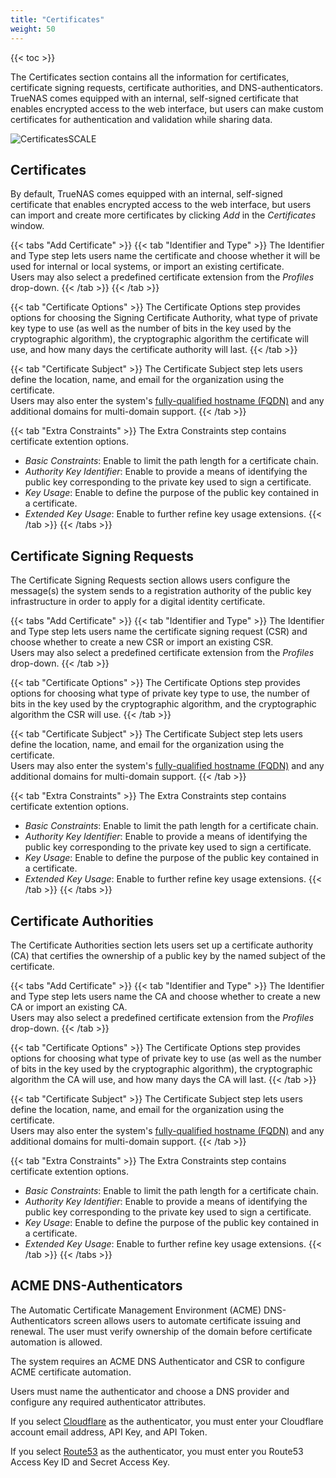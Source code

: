 ```yaml
---
title: "Certificates"
weight: 50
---
```


{{< toc >}}

The Certificates section contains all the information for certificates, certificate signing requests, certificate authorities, and DNS-authenticators. TrueNAS comes equipped with an internal, self-signed certificate that enables encrypted access to the web interface, but users can make custom certificates for authentication and validation while sharing data.

![CertificatesSCALE](/images/SCALE/CertificatesSCALE.png "Certificates Screen")

## Certificates

By default, TrueNAS comes equipped with an internal, self-signed certificate that enables encrypted access to the web interface, but users can import and create more certificates by clicking *Add* in the *Certificates* window.

{{< tabs "Add Certificate" >}}
{{< tab "Identifier and Type" >}}
The Identifier and Type step lets users name the certificate and choose whether it will be used for internal or local systems, or import an existing certificate.     
Users may also select a predefined certificate extension from the *Profiles* drop-down.
{{< /tab >}} {{< /tab >}}

{{< tab "Certificate Options" >}}
The Certificate Options step provides options for choosing the Signing Certificate Authority, what type of private key type to use (as well as the number of bits in the key used by the cryptographic algorithm), the cryptographic algorithm the certificate will use, and how many days the certificate authority will last.
{{< /tab >}}

{{< tab "Certificate Subject" >}}
The Certificate Subject step lets users define the location, name, and email for the organization using the certificate.    
Users may also enter the system's [fully-qualified hostname (FQDN)](https://kb.iu.edu/d/aiuv) and any additional domains for multi-domain support.
{{< /tab >}}

{{< tab "Extra Constraints" >}}
The Extra Constraints step contains certificate extention options.
* *Basic Constraints*: Enable to limit the path length for a certificate chain.
* *Authority Key Identifier*: Enable to provide a means of identifying the public key corresponding to the private key used to sign a certificate.
* *Key Usage*: Enable to define the purpose of the public key contained in a certificate.
* *Extended Key Usage*: Enable to further refine key usage extensions.
{{< /tab >}}
{{< /tabs >}}

## Certificate Signing Requests

The Certificate Signing Requests section allows users configure the message(s) the system sends to a registration authority of the public key infrastructure in order to apply for a digital identity certificate. 

{{< tabs "Add Certificate" >}}
{{< tab "Identifier and Type" >}}
The Identifier and Type step lets users name the certificate signing request (CSR) and choose whether to create a new CSR or import an existing CSR.     
Users may also select a predefined certificate extension from the *Profiles* drop-down.
{{< /tab >}}

{{< tab "Certificate Options" >}}
The Certificate Options step provides options for choosing what type of private key type to use, the number of bits in the key used by the cryptographic algorithm, and the cryptographic algorithm the CSR will use.
{{< /tab >}}

{{< tab "Certificate Subject" >}}
The Certificate Subject step lets users define the location, name, and email for the organization using the certificate.    
Users may also enter the system's [fully-qualified hostname (FQDN)](https://kb.iu.edu/d/aiuv) and any additional domains for multi-domain support.
{{< /tab >}}

{{< tab "Extra Constraints" >}}
The Extra Constraints step contains certificate extention options.
* *Basic Constraints*: Enable to limit the path length for a certificate chain.
* *Authority Key Identifier*: Enable to provide a means of identifying the public key corresponding to the private key used to sign a certificate.
* *Key Usage*: Enable to define the purpose of the public key contained in a certificate.
* *Extended Key Usage*: Enable to further refine key usage extensions.
{{< /tab >}}
{{< /tabs >}}

## Certificate Authorities

The Certificate Authorities section lets users set up a certificate authority (CA) that certifies the ownership of a public key by the named subject of the certificate.

{{< tabs "Add Certificate" >}}
{{< tab "Identifier and Type" >}}
The Identifier and Type step lets users name the CA and choose whether to create a new CA or import an existing CA.     
Users may also select a predefined certificate extension from the *Profiles* drop-down.
{{< /tab >}}

{{< tab "Certificate Options" >}}
The Certificate Options step provides options for choosing what type of private key to use (as well as the number of bits in the key used by the cryptographic algorithm), the cryptographic algorithm the CA will use, and how many days the CA will last.
{{< /tab >}}

{{< tab "Certificate Subject" >}}
The Certificate Subject step lets users define the location, name, and email for the organization using the certificate.    
Users may also enter the system's [fully-qualified hostname (FQDN)](https://kb.iu.edu/d/aiuv) and any additional domains for multi-domain support.
{{< /tab >}}

{{< tab "Extra Constraints" >}}
The Extra Constraints step contains certificate extention options.
* *Basic Constraints*: Enable to limit the path length for a certificate chain.
* *Authority Key Identifier*: Enable to provide a means of identifying the public key corresponding to the private key used to sign a certificate.
* *Key Usage*: Enable to define the purpose of the public key contained in a certificate.
* *Extended Key Usage*: Enable to further refine key usage extensions.
{{< /tab >}}
{{< /tabs >}}

## ACME DNS-Authenticators

The Automatic Certificate Management Environment (ACME) DNS-Authenticators screen allows users to automate certificate issuing and renewal. The user must verify ownership of the domain before certificate automation is allowed.

The system requires an ACME DNS Authenticator and CSR to configure ACME certificate automation.

Users must name the authenticator and choose a DNS provider and configure any required authenticator attributes.

If you select [Cloudflare](https://www.cloudflare.com) as the authenticator, you must enter your Cloudflare account email address, API Key, and API Token. 

If you select [Route53](https://aws.amazon.com/route53/) as the authenticator, you must enter you Route53 Access Key ID and Secret Access Key.
